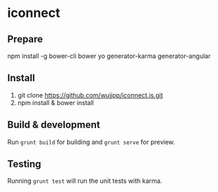 # iconnect

## Prepare
npm install -g bower-cli bower yo generator-karma generator-angular

## Install 
1. git clone https://github.com/wujjpp/iconnect.js.git
2. npm install & bower install

## Build & development

Run `grunt build` for building and `grunt serve` for preview.

## Testing

Running `grunt test` will run the unit tests with karma.
